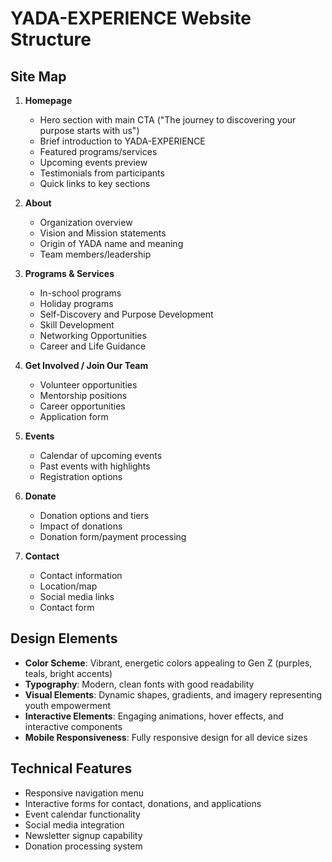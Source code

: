# YADA-EXPERIENCE Website Structure

## Site Map
1. **Homepage**
   - Hero section with main CTA ("The journey to discovering your purpose starts with us")
   - Brief introduction to YADA-EXPERIENCE
   - Featured programs/services
   - Upcoming events preview
   - Testimonials from participants
   - Quick links to key sections

2. **About**
   - Organization overview
   - Vision and Mission statements
   - Origin of YADA name and meaning
   - Team members/leadership

3. **Programs & Services**
   - In-school programs
   - Holiday programs
   - Self-Discovery and Purpose Development
   - Skill Development
   - Networking Opportunities
   - Career and Life Guidance

4. **Get Involved / Join Our Team**
   - Volunteer opportunities
   - Mentorship positions
   - Career opportunities
   - Application form

5. **Events**
   - Calendar of upcoming events
   - Past events with highlights
   - Registration options

6. **Donate**
   - Donation options and tiers
   - Impact of donations
   - Donation form/payment processing

7. **Contact**
   - Contact information
   - Location/map
   - Social media links
   - Contact form

## Design Elements
- **Color Scheme**: Vibrant, energetic colors appealing to Gen Z (purples, teals, bright accents)
- **Typography**: Modern, clean fonts with good readability
- **Visual Elements**: Dynamic shapes, gradients, and imagery representing youth empowerment
- **Interactive Elements**: Engaging animations, hover effects, and interactive components
- **Mobile Responsiveness**: Fully responsive design for all device sizes

## Technical Features
- Responsive navigation menu
- Interactive forms for contact, donations, and applications
- Event calendar functionality
- Social media integration
- Newsletter signup capability
- Donation processing system
